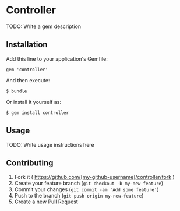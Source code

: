 # Controller

TODO: Write a gem description

## Installation

Add this line to your application's Gemfile:

    gem 'controller'

And then execute:

    $ bundle

Or install it yourself as:

    $ gem install controller

## Usage

TODO: Write usage instructions here

## Contributing

1. Fork it ( https://github.com/[my-github-username]/controller/fork )
2. Create your feature branch (`git checkout -b my-new-feature`)
3. Commit your changes (`git commit -am 'Add some feature'`)
4. Push to the branch (`git push origin my-new-feature`)
5. Create a new Pull Request
